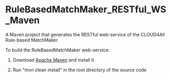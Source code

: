 RuleBasedMatchMaker_RESTful_WS_Maven
====================================

A Maven project that generates the RESTful web-service of the CLOUD4All Rule-based MatchMaker.

To build the RuleBasedMatchMaker web-service:

1) Download [Apache Maven](http://maven.apache.org/) and install it

2) Run "mvn clean install" in the root directory of the source code
